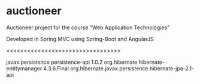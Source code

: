 # auctioneer
Auctioneer project for the course "Web Application Technologies"


Developed in Spring MVC using Spring-Boot and AngularJS

<<<<<<<<<<<<<<<JPA>>>>>>>>>>>>>>>>>>>>

<dependency>
  <groupId>javax.persistence</groupId>
  <artifactId>persistence-api</artifactId>
  <version>1.0.2</version>
</dependency>
<dependency>
  <groupId>org.hibernate</groupId>
  <artifactId>hibernate-entitymanager</artifactId>
  <version>4.3.6.Final</version>
  <exclusions>
    <exclusion>
      <groupId>org.hibernate.javax.persistence</groupId>
      <artifactId>hibernate-jpa-2.1-api</artifactId>
    </exclusion>
  </exclusions>
</dependency>
